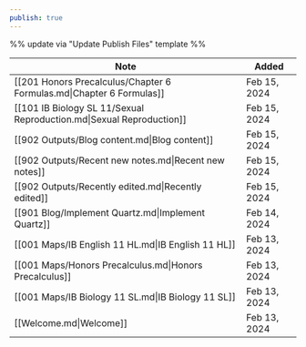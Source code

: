 ```yaml
---
publish: true
---
```

%% update via "Update Publish Files" template %% 

| Note                                                                 | Added        |
| -------------------------------------------------------------------- | ------------ |
| [[201 Honors Precalculus/Chapter 6 Formulas.md\|Chapter 6 Formulas]] | Feb 15, 2024 |
| [[101 IB Biology SL 11/Sexual Reproduction.md\|Sexual Reproduction]] | Feb 15, 2024 |
| [[902 Outputs/Blog content.md\|Blog content]]                        | Feb 15, 2024 |
| [[902 Outputs/Recent new notes.md\|Recent new notes]]                | Feb 15, 2024 |
| [[902 Outputs/Recently edited.md\|Recently edited]]                  | Feb 15, 2024 |
| [[901 Blog/Implement Quartz.md\|Implement Quartz]]                   | Feb 14, 2024 |
| [[001 Maps/IB English 11 HL.md\|IB English 11 HL]]                   | Feb 13, 2024 |
| [[001 Maps/Honors Precalculus.md\|Honors Precalculus]]               | Feb 13, 2024 |
| [[001 Maps/IB Biology 11 SL.md\|IB Biology 11 SL]]                   | Feb 13, 2024 |
| [[Welcome.md\|Welcome]]                                              | Feb 13, 2024 |
